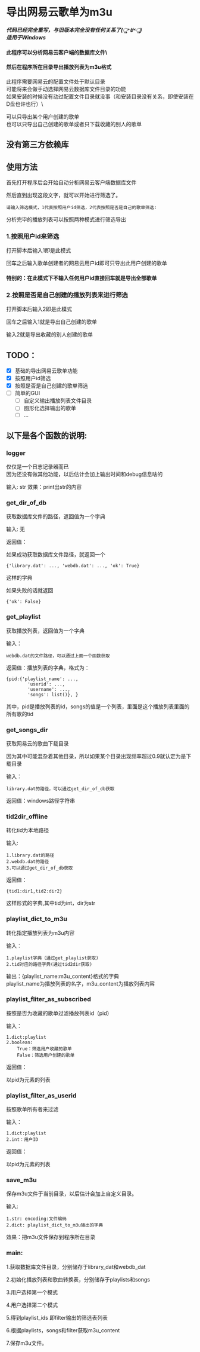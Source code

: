 # 导出网易云歌单为m3u

_**代码已经完全重写，与旧版本完全没有任何关系了(ૢ˃ꌂ˂ૢ)**_\
**_适用于Windows_**

#### 此程序可以分析网易云客户端的数据库文件\
#### 然后在程序所在目录导出播放列表为m3u格式

此程序需要网易云的配置文件处于默认目录\
可能将来会做手动选择网易云数据库文件目录的功能\
如果安装的时候没有动过配置文件目录就没事（和安装目录没有关系，即使安装在D盘也许也行）\

可以只导出某个用户创建的歌单\
也可以只导出自己创建的歌单或者只下载收藏的别人的歌单

## 没有第三方依赖库

## 使用方法

首先打开程序后会开始自动分析网易云客户端数据库文件

然后直到出现这段文字，就可以开始进行筛选了。

    请输入筛选模式，1代表按照用户id筛选，2代表按照是否是自己的歌单筛选:

分析完毕的播放列表可以按照两种模式进行筛选导出

### 1.按照用户id来筛选

打开脚本后输入1即是此模式

回车之后输入歌单创建者的网易云用户id即可只导出此用户创建的歌单

#### 特别的：在此模式下不输入任何用户id直接回车就是导出全部歌单

### 2.按照是否是自己创建的播放列表来进行筛选

打开脚本后输入2即是此模式

回车之后输入1就是导出自己创建的歌单

输入2就是导出收藏的别人创建的歌单

## TODO：

- [x] 基础的导出网易云歌单功能
- [x] 按照用户id筛选
- [x] 按照是否是自己创建的歌单筛选
- [ ] 简单的GUI
    - [ ] 自定义输出播放列表文件目录
    - [ ] 图形化选择输出的歌单
    - [ ] ...

## 以下是各个函数的说明:

### logger
仅仅是一个日志记录器而已\
因为还没有做其他功能，以后估计会加上输出时间和debug信息啥的

输入: str
效果：print出str的内容
    
### get_dir_of_db
获取数据库文件的路径，返回值为一个字典
 
输入: 无
 
返回值： 
 
如果成功获取数据库文件路径，就返回一个

    {'library.dat': ..., 'webdb.dat': ..., 'ok': True}
    
这样的字典

如果失败的话就返回

    {'ok': False}
    
### get_playlist
获取播放列表，返回值为一个字典

输入：

    webdb.dat的文件路径，可以通过上面一个函数获取

返回值：播放列表的字典，格式为：

    {pid:{'playlist_name': ...,
            'userid': ...,
            'username': ...,
            'songs': list()}, }
            
其中，pid是播放列表的id，songs的值是一个列表，里面是这个播放列表里面的所有歌的tid

### get_songs_dir
获取网易云的歌曲下载目录

因为其中可能混杂着其他目录，所以如果某个目录出现频率超过0.9就认定为是下载目录

输入：
    
    library.dat的路径，可以通过get_dir_of_db获取

返回值：windows路径字符串

### tid2dir_offline
转化tid为本地路径

输入:

    1.library.dat的路径
    2.webdb.dat的路径
    3.可以通过get_dir_of_db获取

返回值：

    {tid1:dir1,tid2:dir2}
    
这样形式的字典,其中tid为int，dir为str

### playlist_dict_to_m3u
转化指定播放列表为m3u内容

输入：
    
    1.playlist字典（通过get_playlist获取)
    2.tid对应的路径字典(通过tid2dir获取)

输出：{playlist_name:m3u_content}格式的字典\
playlist_name为播放列表的名字，m3u_content为播放列表内容

### playlist_fliter_as_subscribed
按照是否为收藏的歌单过滤播放列表id（pid）

输入：
    
    1.dict:playlist
    2.boolean:
        True：筛选用户收藏的歌单
        False：筛选用户创建的歌单
        
返回值：

以pid为元素的列表

### playlist_filter_as_userid
按照歌单所有者来过滤

输入：

    1.dict:playlist
    2.int：用户ID
    
返回值：

以pid为元素的列表

### save_m3u
保存m3u文件于当前目录，以后估计会加上自定义目录。

输入:

    1.str: encoding:文件编码
    2.dict: playlist_dict_to_m3u输出的字典
    
效果：把m3u文件保存到程序所在目录

### main:

1.获取数据库文件目录，分别储存于library_dat和webdb_dat

2.初始化播放列表和歌曲转换表，分别储存于playlists和songs

3.用户选择第一个模式

4.用户选择第二个模式

5.得到playlist_ids 即filter输出的筛选表列表

6.根据playlists，songs和filter获取m3u_content

7.保存m3u文件。
